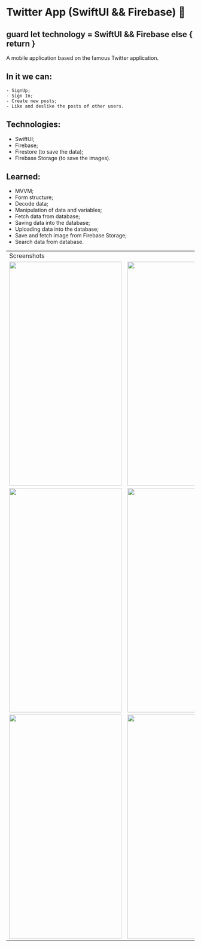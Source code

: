 # Twitter App (SwiftUI && Firebase) 📱

  ## guard let technology = SwiftUI && Firebase else { return }

  A mobile application based on the famous Twitter application. 
  
  ## In it we can:
    - SignUp;
    - Sign In;
    - Create new posts;
    - Like and deslike the posts of other users.
  
  ## Technologies:
   - SwiftUI;
   - Firebase;
   - Firestore (to save the data);
   - Firebase Storage (to save the images).
   
  ## Learned:
  - MVVM;
  - Form structure;
  - Decode data;
  - Manipulation of data and variables;
  - Fetch data from database;
  - Saving data into the database;
  - Uploading data into the database;
  - Save and fetch image from Firebase Storage;
  - Search data from database.
  
  <table>
    <tr>
       <td colspan="3">Screenshots</td>
    </tr>
    <tr>
      <td><img src="https://user-images.githubusercontent.com/38798492/183443927-be4106cd-df2a-40c6-9060-d0a03c3f5dfb.png" width="300" height="600"></td>
      <td><img src="https://user-images.githubusercontent.com/38798492/183443945-d0c90ba8-8ef7-4809-80a7-cb1651e05a6d.png" width="300" height="600"></td>
      <td><img src="https://user-images.githubusercontent.com/38798492/183443990-8d4da641-be63-41bb-b636-52cc794b45c5.png" width="300" height="600"></td>
    </tr>
    <tr>
      <td><img src="https://user-images.githubusercontent.com/38798492/183444029-178633b8-b4e1-43f2-92d9-ed69edcf6648.png" width="300" height="600"></td>
      <td><img src="https://user-images.githubusercontent.com/38798492/183444051-b1b94572-0d9b-44d3-ae3a-cc8d95bbb8df.png" width="300" height="600"></td>
      <td><img src="https://user-images.githubusercontent.com/38798492/183444079-cd74e964-4339-493b-8fbe-3e85f5e6d5c6.png" width="300" height="600"></td>
    </tr>
    <tr>
      <td><img src="https://user-images.githubusercontent.com/38798492/183444142-94be8bfb-fce3-4519-be28-c58e06c0af59.png" width="300" height="600"></td>
      <td><img src="https://user-images.githubusercontent.com/38798492/183444153-b454eda2-9785-4dc6-8b4f-7d1723565fcf.png" width="300" height="600"></td>
    </tr>
 </table>
